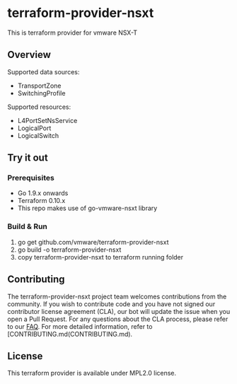 

# terraform-provider-nsxt
This is terraform provider for vmware NSX-T

## Overview

Supported data sources:

* TransportZone
* SwitchingProfile

Supported resources:

* L4PortSetNsService
* LogicalPort
* LogicalSwitch

## Try it out

### Prerequisites

* Go 1.9.x onwards
* Terraform 0.10.x
* This repo makes use of go-vmware-nsxt library

### Build & Run

1. go get github.com/vmware/terraform-provider-nsxt
2. go build -o terraform-provider-nsxt
3. copy terraform-provider-nsxt to terraform running folder

## Contributing

The terraform-provider-nsxt project team welcomes contributions from the community. If you wish to contribute code and you have not signed our contributor license agreement (CLA), our bot will update the issue when you open a Pull Request. For any questions about the CLA process, please refer to our [FAQ](https://cla.vmware.com/faq). For more detailed information, refer to [CONTRIBUTING.md(CONTRIBUTING.md).

## License

This terraform provider is available under MPL2.0 license.
